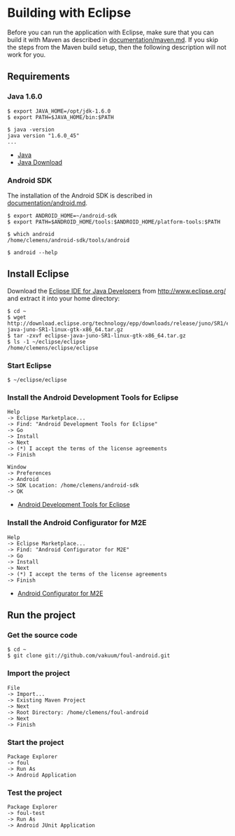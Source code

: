 # Building with Eclipse

Before you can run the application with Eclipse, make sure that you can build it with Maven as described in [documentation/maven.md](documentation/maven.md). If you skip the steps from the Maven build setup, then the following description will not work for you.

## Requirements

### Java 1.6.0

```
$ export JAVA_HOME=/opt/jdk-1.6.0
$ export PATH=$JAVA_HOME/bin:$PATH

$ java -version
java version "1.6.0_45"
...
```

* [Java](http://www.oracle.com/technetwork/java/)
* [Java Download](http://www.oracle.com/technetwork/java/javase/downloads/)

### Android SDK

The installation of the Android SDK is described in [documentation/android.md](android.md).

```
$ export ANDROID_HOME=~/android-sdk
$ export PATH=$ANDROID_HOME/tools:$ANDROID_HOME/platform-tools:$PATH

$ which android
/home/clemens/android-sdk/tools/android

$ android --help
```

## Install Eclipse

Download the [Eclipse IDE for Java Developers](http://www.eclipse.org/downloads/packages/eclipse-ide-java-developers/junosr1) from http://www.eclipse.org/ and extract it into your home directory:

```
$ cd ~
$ wget http://download.eclipse.org/technology/epp/downloads/release/juno/SR1/eclipse-java-juno-SR1-linux-gtk-x86_64.tar.gz
$ tar -zxvf eclipse-java-juno-SR1-linux-gtk-x86_64.tar.gz
$ ls -1 ~/eclipse/eclipse
/home/clemens/eclipse/eclipse
```

### Start Eclipse

```
$ ~/eclipse/eclipse
```

### Install the Android Development Tools for Eclipse

```
Help
-> Eclipse Marketplace...
-> Find: "Android Development Tools for Eclipse"
-> Go
-> Install
-> Next
-> (*) I accept the terms of the license agreements
-> Finish

Window
-> Preferences
-> Android
-> SDK Location: /home/clemens/android-sdk
-> OK
```

* [Android Development Tools for Eclipse](https://developer.android.com/tools/sdk/eclipse-adt.html)

### Install the Android Configurator for M2E

```
Help
-> Eclipse Marketplace...
-> Find: "Android Configurator for M2E"
-> Go
-> Install
-> Next
-> (*) I accept the terms of the license agreements
-> Finish
```

* [Android Configurator for M2E](https://github.com/rgladwell/m2e-android)

## Run the project

### Get the source code

```
$ cd ~
$ git clone git://github.com/vakuum/foul-android.git
```

### Import the project

```
File
-> Import...
-> Existing Maven Project
-> Next
-> Root Directory: /home/clemens/foul-android
-> Next
-> Finish
```

### Start the project

```
Package Explorer
-> foul
-> Run As
-> Android Application
```

### Test the project

```
Package Explorer
-> foul-test
-> Run As
-> Android JUnit Application
```

